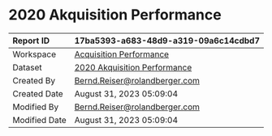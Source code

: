 



# 2020 Akquisition Performance

|Report ID|17ba5393-a683-48d9-a319-09a6c14cdbd7|
| :--- | :--- |
|Workspace|[Acquisition Performance](../Workspaces/Acquisition-Performance.md)|
|Dataset|[2020 Akquisition Performance](../Datasets/2020-Akquisition-Performance.md)|
|Created By|Bernd.Reiser@rolandberger.com|
|Created Date|August 31, 2023 05:09:04|
|Modified By|Bernd.Reiser@rolandberger.com|
|Modified Date|August 31, 2023 05:09:04|
